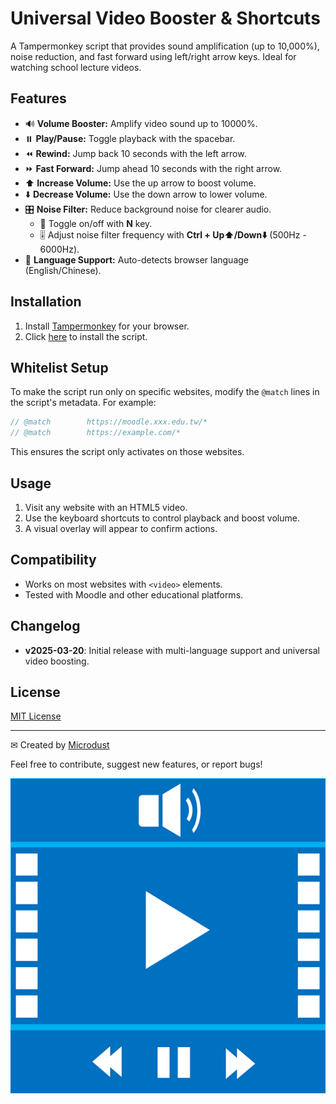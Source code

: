 # Universal Video Booster & Shortcuts

A Tampermonkey script that provides sound amplification (up to 10,000%), noise reduction, and fast forward using left/right arrow keys. Ideal for watching school lecture videos.

## Features

- 🔊 **Volume Booster:** Amplify video sound up to 10000%.
- ⏸️ **Play/Pause:** Toggle playback with the spacebar.
- ⏪ **Rewind:** Jump back 10 seconds with the left arrow.
- ⏩ **Fast Forward:** Jump ahead 10 seconds with the right arrow.
- ⬆️ **Increase Volume:** Use the up arrow to boost volume.
- ⬇️ **Decrease Volume:** Use the down arrow to lower volume.
- 🎛️ **Noise Filter:** Reduce background noise for clearer audio.
  - 🔄 Toggle on/off with **N** key.
  - 🎚️ Adjust noise filter frequency with **Ctrl + Up⬆️/Down⬇️** (500Hz - 6000Hz).
- 🔄 **Language Support:** Auto-detects browser language (English/Chinese).

## Installation

1. Install [Tampermonkey](https://www.tampermonkey.net/) for your browser.
2. Click [here](https://github.com/your-repo/universal-video-booster/raw/main/universal-video-booster.user.js) to install the script.

## Whitelist Setup

To make the script run only on specific websites, modify the `@match` lines in the script's metadata. For example:

```javascript
// @match        https://moodle.xxx.edu.tw/*
// @match        https://example.com/*
```

This ensures the script only activates on those websites.

## Usage

1. Visit any website with an HTML5 video.
2. Use the keyboard shortcuts to control playback and boost volume.
3. A visual overlay will appear to confirm actions.

## Compatibility

- Works on most websites with `<video>` elements.
- Tested with Moodle and other educational platforms.

## Changelog

- **v2025-03-20**: Initial release with multi-language support and universal video boosting.

## License

[MIT License](LICENSE)

---
✉ Created by [Microdust](https://github.com/micr0dust)

Feel free to contribute, suggest new features, or report bugs!

![thumbnail](./icon.png)
